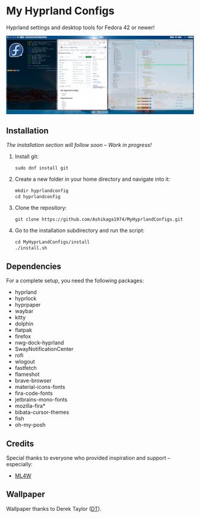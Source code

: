 # My Hyprland Configs

Hyprland settings and desktop tools for Fedora 42 or newer!

![Hyprland Screenshot](assets/20251026_080132_2025-10-26_07-58.png)

## Installation

*The installation section will follow soon – Work in progress!*

1. Install git:
    ```
    sudo dnf install git
    ```

2. Create a new folder in your home directory and navigate into it:
    ```
    mkdir hyprlandconfig
    cd hyprlandconfig
    ```

3. Clone the repository:
    ```
    git clone https://github.com/Ashikaga1974/MyHyprlandConfigs.git
    ```

4. Go to the installation subdirectory and run the script:
    ```
    cd MyHyprLandConfigs/install
    ./install.sh
    ```

## Dependencies

For a complete setup, you need the following packages:

- hyprland
- hyprlock
- hyprpaper
- waybar
- kitty
- dolphin
- flatpak
- firefox
- nwg-dock-hyprland
- SwayNotificationCenter
- rofi
- wlogout
- fastfetch
- flameshot
- brave-browser
- material-icons-fonts
- fira-code-fonts
- jetbrains-mono-fonts
- mozilla-fira*
- bibata-cursor-themes
- fish
- oh-my-posh

## Credits

Special thanks to everyone who provided inspiration and support – especially:

- [ML4W](https://www.ml4w.com/https:/)

## Wallpaper

Wallpaper thanks to Derek Taylor ([DT](https://gitlab.com/dwt1)).
